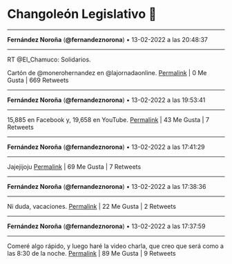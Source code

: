# Changoleón Legislativo 🙈
*****
**Fernández Noroña** (**@fernandeznorona**) • 13-02-2022 a las 20:48:37
*****
RT @El_Chamuco: Solidarios.


Cartón de @monerohernandez en @lajornadaonline.
[Permalink](https://twitter.com/fernandeznorona/status/1493084740915798016) | 0 Me Gusta | 669 Retweets
*****
**Fernández Noroña** (**@fernandeznorona**) • 13-02-2022 a las 19:53:41
*****
15,885 en Facebook y, 19,658 en YouTube.
[Permalink](https://twitter.com/fernandeznorona/status/1493070917945245704) | 43 Me Gusta | 7 Retweets
*****
**Fernández Noroña** (**@fernandeznorona**) • 13-02-2022 a las 17:41:29
*****
Jajejijoju
[Permalink](https://twitter.com/fernandeznorona/status/1493037650391048195) | 69 Me Gusta | 7 Retweets
*****
**Fernández Noroña** (**@fernandeznorona**) • 13-02-2022 a las 17:38:36
*****
Ni duda, vacaciones.
[Permalink](https://twitter.com/fernandeznorona/status/1493036923153268738) | 22 Me Gusta | 2 Retweets
*****
**Fernández Noroña** (**@fernandeznorona**) • 13-02-2022 a las 17:37:59
*****
Comeré algo rápido, y luego haré la video charla, que creo que será como a las 8:30 de la noche.
[Permalink](https://twitter.com/fernandeznorona/status/1493036770258296845) | 89 Me Gusta | 9 Retweets